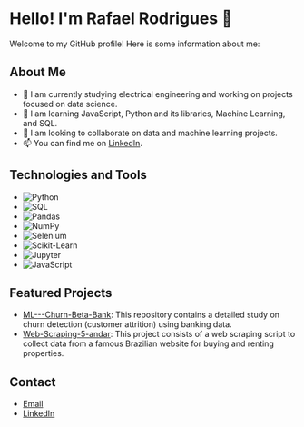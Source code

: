# Hello! I'm Rafael Rodrigues 👋

Welcome to my GitHub profile! Here is some information about me:

## About Me
- 🔭 I am currently studying electrical engineering and working on projects focused on data science.
- 🌱 I am learning JavaScript, Python and its libraries, Machine Learning, and SQL.
- 👯 I am looking to collaborate on data and machine learning projects.
- 📫 You can find me on [LinkedIn](https://www.linkedin.com/in/rafael-rodrigues-379112278/).

## Technologies and Tools
- ![Python](https://img.shields.io/badge/-Python-333333?style=flat&logo=python)
- ![SQL](https://img.shields.io/badge/-SQL-333333?style=flat&logo=postgresql)
- ![Pandas](https://img.shields.io/badge/-Pandas-333333?style=flat&logo=pandas)
- ![NumPy](https://img.shields.io/badge/-NumPy-333333?style=flat&logo=numpy)
- ![Selenium](https://img.shields.io/badge/-Selenium-333333?style=flat&logo=selenium)
- ![Scikit-Learn](https://img.shields.io/badge/-Scikit--Learn-333333?style=flat&logo=scikit-learn)
- ![Jupyter](https://img.shields.io/badge/-Jupyter-333333?style=flat&logo=jupyter)
- ![JavaScript](https://img.shields.io/badge/-JavaScript-333333?style=flat&logo=javascript)

## Featured Projects
- [ML---Churn-Beta-Bank](https://github.com/ML---Churn-Beta-Bank): This repository contains a detailed study on churn detection (customer attrition) using banking data.
- [ Web-Scraping-5-andar](https://github.com/RafaelOliRod/Web-Scraping-5-andar): This project consists of a web scraping script to collect data from a famous Brazilian website for buying and renting properties.

## Contact
- [Email](mailto:rafael.or@gmail.com)
- [LinkedIn](https://www.linkedin.com/in/rafael-rodrigues-379112278/)
